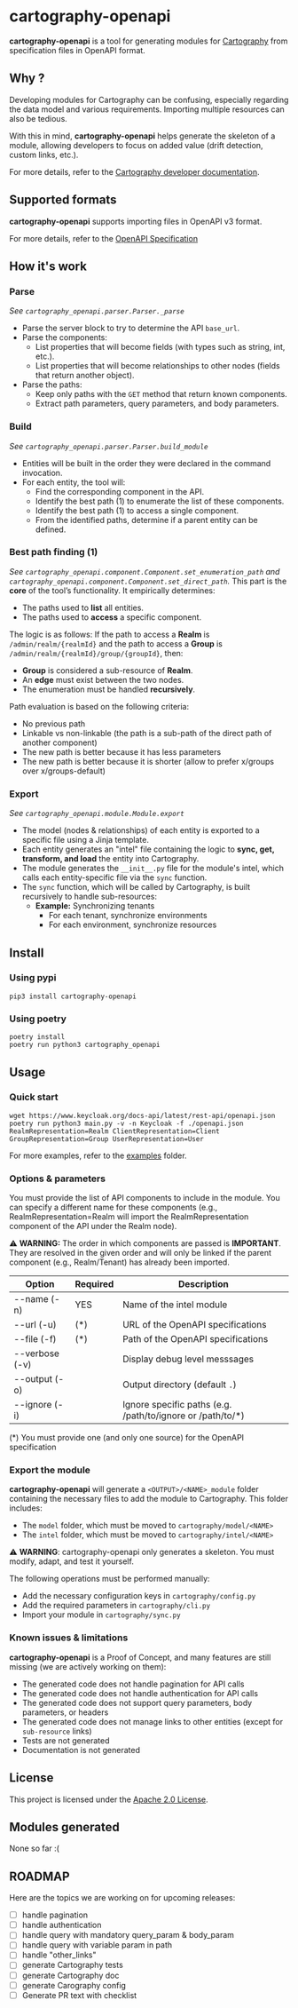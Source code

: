 # cartography-openapi

**cartography-openapi** is a tool for generating modules for [Cartography](https://github.com/cartography-cncf/cartography) from specification files in OpenAPI format.

## Why ?

Developing modules for Cartography can be confusing, especially regarding the data model and various requirements. Importing multiple resources can also be tedious.

With this in mind, **cartography-openapi** helps generate the skeleton of a module, allowing developers to focus on added value (drift detection, custom links, etc.).

For more details, refer to the [Cartography developer documentation](https://cartography-cncf.github.io/cartography/dev/index.html).

## Supported formats

**cartography-openapi** supports importing files in OpenAPI v3 format.

For more details, refer to the [OpenAPI Specification](https://swagger.io/specification/)

## How it's work

### Parse
_See `cartography_openapi.parser.Parser._parse`_

- Parse the server block to try to determine the API `base_url`.
- Parse the components:
  - List properties that will become fields (with types such as string, int, etc.).
  - List properties that will become relationships to other nodes (fields that return another object).
- Parse the paths:
  - Keep only paths with the `GET` method that return known components.
  - Extract path parameters, query parameters, and body parameters.

### Build
_See `cartography_openapi.parser.Parser.build_module`_

- Entities will be built in the order they were declared in the command invocation.
- For each entity, the tool will:
  - Find the corresponding component in the API.
  - Identify the best path (1) to enumerate the list of these components.
  - Identify the best path (1) to access a single component.
  - From the identified paths, determine if a parent entity can be defined.

### Best path finding (1)
_See `cartography_openapi.component.Component.set_enumeration_path` and `cartography_openapi.component.Component.set_direct_path`._
This part is the **core** of the tool’s functionality. It empirically determines:
- The paths used to **list** all entities.
- The paths used to **access** a specific component.

The logic is as follows:
If the path to access a **Realm** is `/admin/realm/{realmId}` and the path to access a **Group** is `/admin/realm/{realmId}/group/{groupId}`, then:
- **Group** is considered a sub-resource of **Realm**.
- An **edge** must exist between the two nodes.
- The enumeration must be handled **recursively**.

Path evaluation is based on the following criteria:
- No previous path
- Linkable vs non-linkable (the path is a sub-path of the direct path of another component)
- The new path is better because it has less parameters
- The new path is better because it is shorter (allow to prefer x/groups over x/groups-default)

### Export
_See `cartography_openapi.module.Module.export`_

- The model (nodes & relationships) of each entity is exported to a specific file using a Jinja template.
- Each entity generates an "intel" file containing the logic to **sync, get, transform, and load** the entity into Cartography.
- The module generates the `__init__.py` file for the module's intel, which calls each entity-specific file via the `sync` function.
- The `sync` function, which will be called by Cartography, is built recursively to handle sub-resources:
  - **Example:** Synchronizing tenants
    - For each tenant, synchronize environments
    - For each environment, synchronize resources

## Install

### Using pypi

```pip3 install cartography-openapi```

### Using poetry

```
poetry install
poetry run python3 cartography_openapi
```

## Usage

### Quick start

```
wget https://www.keycloak.org/docs-api/latest/rest-api/openapi.json
poetry run python3 main.py -v -n Keycloak -f ./openapi.json RealmRepresentation=Realm ClientRepresentation=Client GroupRepresentation=Group UserRepresentation=User
```

For more examples, refer to the [examples](./examples/) folder.

### Options & parameters

You must provide the list of API components to include in the module.
You can specify a different name for these components (e.g., RealmRepresentation=Realm will import the RealmRepresentation component of the API under the Realm node).

⚠️ **WARNING:** The order in which components are passed is **IMPORTANT**. They are resolved in the given order and will only be linked if the parent component (e.g., Realm/Tenant) has already been imported.


| Option               | Required | Description             |
| -------------------- | -------- | ----------------------- |
| --name (-n)          | YES      | Name of the intel module
| --url (-u) <URL>     | (*)      | URL of the OpenAPI specifications
| --file (-f) <PATH>   | (*)      | Path of the OpenAPI specifications
| --verbose (-v)       |          | Display debug level messsages
| --output (-o) <PATH> |          | Output directory (default `.`)
| --ignore (-i) <URI>  |          | Ignore specific paths (e.g. /path/to/ignore or /path/to/*)


(*) You must provide one (and only one source) for the OpenAPI specification

### Export the module

**cartography-openapi** will generate a `<OUTPUT>/<NAME>_module` folder containing the necessary files to add the module to Cartography. This folder includes:
- The `model` folder, which must be moved to `cartography/model/<NAME>`
- The `intel` folder, which must be moved to `cartography/intel/<NAME>`

⚠️ **WARNING**: cartography-openapi only generates a skeleton. You must modify, adapt, and test it yourself.

The following operations must be performed manually:
- Add the necessary configuration keys in `cartography/config.py`
- Add the required parameters in `cartography/cli.py`
- Import your module in `cartography/sync.py`

### Known issues & limitations

**cartography-openapi** is a Proof of Concept, and many features are still missing (we are actively working on them):
- The generated code does not handle pagination for API calls
- The generated code does not handle authentication for API calls
- The generated code does not support query parameters, body parameters, or headers
- The generated code does not manage links to other entities (except for `sub-resource` links)
- Tests are not generated
- Documentation is not generated

## License

This project is licensed under the [Apache 2.0 License](./LICENSE).

## Modules generated

None so far :(

## ROADMAP

Here are the topics we are working on for upcoming releases:

- [ ] handle pagination
- [ ] handle authentication
- [ ] handle query with mandatory query_param & body_param
- [ ] handle query with variable param in path
- [ ] handle "other_links"
- [ ] generate Cartography tests
- [ ] generate Cartography doc
- [ ] generate Carography config
- [ ] Generate PR text with checklist
